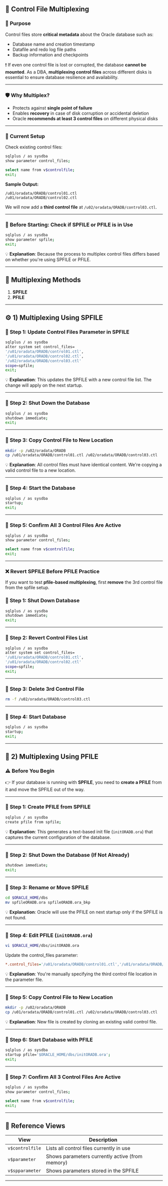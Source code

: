 ## 🧩 **Control File Multiplexing**

### 🎯 **Purpose**

Control files store **critical metadata** about the Oracle database such as:

* Database name and creation timestamp
* Datafile and redo log file paths
* Backup information and checkpoints

❗ If even one control file is lost or corrupted, the database **cannot be mounted**. As a DBA, **multiplexing control files** across different disks is essential to ensure database resilience and availability.

---

### 🛡️ **Why Multiplex?**

* Protects against **single point of failure**
* Enables **recovery** in case of disk corruption or accidental deletion
* Oracle **recommends at least 3 control files** on different physical disks

---

### 🧠 **Current Setup**

Check existing control files:

```bash
sqlplus / as sysdba
show parameter control_files;

select name from v$controlfile;
exit;
```

**Sample Output:**

```
/u01/oradata/ORADB/control01.ctl  
/u01/oradata/ORADB/control02.ctl
```

We will now add a **third control file** at `/u02/oradata/ORADB/control03.ctl`.

---

### 📌 **Before Starting: Check if SPFILE or PFILE is in Use**

```bash
sqlplus / as sysdba
show parameter spfile;
exit;
```

💡 **Explanation**:
Because the process to multiplex control files differs based on whether you're using SPFILE or PFILE.

---

## 🔀 **Multiplexing Methods**

1. **SPFILE**
2. **PFILE**

---

## ⚙️ 1) Multiplexing Using **SPFILE**

### 🔹 Step 1: Update Control Files Parameter in SPFILE

```bash
sqlplus / as sysdba
alter system set control_files=
'/u01/oradata/ORADB/control01.ctl',
'/u01/oradata/ORADB/control02.ctl',
'/u02/oradata/ORADB/control03.ctl'
scope=spfile;
exit;
```

💡 **Explanation**:
This updates the SPFILE with a new control file list. The change will apply on the next startup.

---

### 🔹 Step 2: Shut Down the Database

```bash
sqlplus / as sysdba
shutdown immediate;
exit;
```

---

### 🔹 Step 3: Copy Control File to New Location

```bash
mkdir -p /u02/oradata/ORADB
cp /u01/oradata/ORADB/control01.ctl /u02/oradata/ORADB/control03.ctl
```

💡 **Explanation**:
All control files must have identical content. We're copying a valid control file to a new location.

---

### 🔹 Step 4: Start the Database

```bash
sqlplus / as sysdba
startup;
exit;
```

---

### 🔹 Step 5: Confirm All 3 Control Files Are Active

```bash
sqlplus / as sysdba
show parameter control_files;

select name from v$controlfile;
exit;
```

---

### ❌ Revert SPFILE Before PFILE Practice

If you want to test **pfile-based multiplexing**, first **remove** the 3rd control file from the spfile setup.

### 🔹 Step 1: Shut Down Database

```bash
sqlplus / as sysdba
shutdown immediate;
exit;
```

---

### 🔹 Step 2: Revert Control Files List

```bash
sqlplus / as sysdba
alter system set control_files=
'/u01/oradata/ORADB/control01.ctl',
'/u01/oradata/ORADB/control02.ctl'
scope=spfile;
exit;
```

---

### 🔹 Step 3: Delete 3rd Control File

```bash
rm -f /u02/oradata/ORADB/control03.ctl
```

---

### 🔹 Step 4: Start Database

```bash
sqlplus / as sysdba
startup;
exit;
```

---

## 📄 2) Multiplexing Using **PFILE**

### ⚠️ Before You Begin

👉 If your database is running with **SPFILE**, you need to **create a PFILE** from it and move the SPFILE out of the way.

---

### 🔹 Step 1: Create PFILE from SPFILE

```bash
sqlplus / as sysdba
create pfile from spfile;
```

💡 **Explanation**:
This generates a text-based init file (`initORADB.ora`) that captures the current configuration of the database.

---

### 🔹 Step 2: Shut Down the Database (If Not Already)

```bash
shutdown immediate;
exit;
```
---

### 🔹 Step 3: Rename or Move SPFILE

```bash
cd $ORACLE_HOME/dbs
mv spfileORADB.ora spfileORADB.ora_bkp
```

💡 **Explanation**:
Oracle will use the PFILE on next startup only if the SPFILE is not found.

---

### 🔹 Step 4: Edit PFILE (`initORADB.ora`)

```bash
vi $ORACLE_HOME/dbs/initORADB.ora
```

Update the control\_files parameter:

```ini
*.control_files='/u01/oradata/ORADB/control01.ctl','/u01/oradata/ORADB/control02.ctl','/u02/oradata/ORADB/control03.ctl'
```

💡 **Explanation**:
You're manually specifying the third control file location in the parameter file.

---

### 🔹 Step 5: Copy Control File to New Location

```bash
mkdir -p /u02/oradata/ORADB
cp /u01/oradata/ORADB/control01.ctl /u02/oradata/ORADB/control03.ctl
```

💡 **Explanation**:
New file is created by cloning an existing valid control file.

---

### 🔹 Step 6: Start Database with PFILE

```bash
sqlplus / as sysdba
startup pfile='$ORACLE_HOME/dbs/initORADB.ora';
exit;
```

---

### 🔹 Step 7: Confirm All 3 Control Files Are Active

```bash
sqlplus / as sysdba
show parameter control_files;

select name from v$controlfile;
exit;
```

---

## 📖 Reference Views

| View            | Description                                     |
| --------------- | ----------------------------------------------- |
| `v$controlfile` | Lists all control files currently in use        |
| `v$parameter`   | Shows parameters currently active (from memory) |
| `v$spparameter` | Shows parameters stored in the SPFILE           |

---
